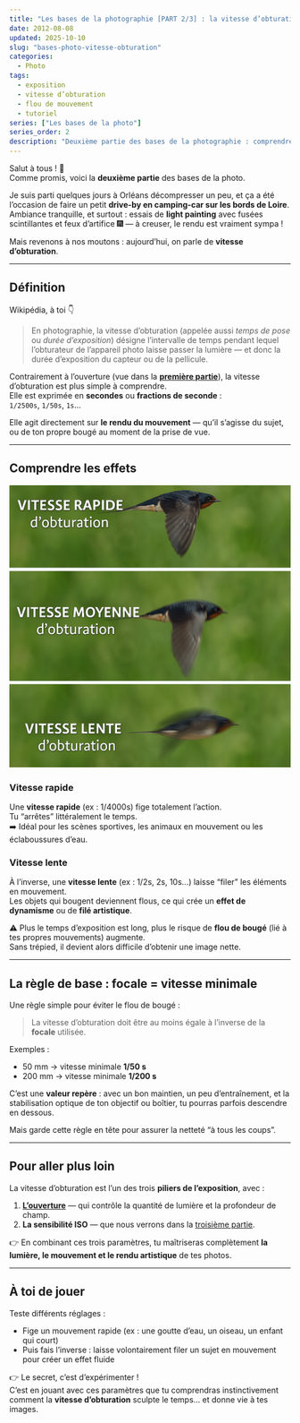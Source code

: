 ```yaml
---
title: "Les bases de la photographie [PART 2/3] : la vitesse d’obturation"
date: 2012-08-08
updated: 2025-10-10
slug: "bases-photo-vitesse-obturation"
categories:
  - Photo
tags:
  - exposition
  - vitesse d’obturation
  - flou de mouvement
  - tutoriel
series: ["Les bases de la photo"]
series_order: 2
description: "Deuxième partie des bases de la photographie : comprendre la vitesse d’obturation et son impact sur la lumière, le mouvement et la netteté de vos photos."
---
```


Salut à tous ! 👋  
Comme promis, voici la **deuxième partie** des bases de la photo.  

Je suis parti quelques jours à Orléans décompresser un peu, et ça a été l’occasion de faire un petit **drive-by en camping-car sur les bords de Loire**.  
Ambiance tranquille, et surtout : essais de **light painting** avec fusées scintillantes et feux d’artifice 🎆 — à creuser, le rendu est vraiment sympa !

Mais revenons à nos moutons : aujourd’hui, on parle de **vitesse d’obturation**.

---

##  Définition

Wikipédia, à toi 👇  
> En photographie, la vitesse d’obturation (appelée aussi *temps de pose* ou *durée d’exposition*) désigne l’intervalle de temps pendant lequel l’obturateur de l’appareil photo laisse passer la lumière — et donc la durée d’exposition du capteur ou de la pellicule.

Contrairement à l’ouverture (vue dans la [**première partie**](../bases-photo-ouverture/)), la vitesse d’obturation est plus simple à comprendre.  
Elle est exprimée en **secondes** ou **fractions de seconde** :  
`1/2500s`, `1/50s`, `1s`…  

Elle agit directement sur **le rendu du mouvement** — qu’il s’agisse du sujet, ou de ton propre bougé au moment de la prise de vue.

---

## Comprendre les effets

![](./img/vitesse-obturation.png)

### Vitesse rapide

Une **vitesse rapide** (ex : 1/4000s) fige totalement l’action.  
Tu “arrêtes” littéralement le temps.  
➡️ Idéal pour les scènes sportives, les animaux en mouvement ou les éclaboussures d’eau.

### Vitesse lente

À l’inverse, une **vitesse lente** (ex : 1/2s, 2s, 10s…) laisse “filer” les éléments en mouvement.  
Les objets qui bougent deviennent flous, ce qui crée un **effet de dynamisme** ou de **filé artistique**.  

⚠️ Plus le temps d’exposition est long, plus le risque de **flou de bougé** (lié à tes propres mouvements) augmente.  
Sans trépied, il devient alors difficile d’obtenir une image nette.

---

## La règle de base : focale = vitesse minimale

Une règle simple pour éviter le flou de bougé :  
> La vitesse d’obturation doit être au moins égale à l’inverse de la **focale** utilisée.

Exemples :  
- 50 mm → vitesse minimale **1/50 s**  
- 200 mm → vitesse minimale **1/200 s**

C’est une **valeur repère** : avec un bon maintien, un peu d’entraînement, et la stabilisation optique de ton objectif ou boîtier, tu pourras parfois descendre en dessous.  

Mais garde cette règle en tête pour assurer la netteté “à tous les coups”.

---

## Pour aller plus loin

La vitesse d’obturation est l’un des trois **piliers de l’exposition**, avec :

1. **[L’ouverture](../bases-photo-ouverture/)** — qui contrôle la quantité de lumière et la profondeur de champ.  
2. **La sensibilité ISO** — que nous verrons dans la [troisième partie](../bases-photo-sensibilite/).

👉 En combinant ces trois paramètres, tu maîtriseras complètement **la lumière, le mouvement et le rendu artistique** de tes photos.

---

## À toi de jouer

Teste différents réglages :
- Fige un mouvement rapide (ex : une goutte d’eau, un oiseau, un enfant qui court)  
- Puis fais l’inverse : laisse volontairement filer un sujet en mouvement pour créer un effet fluide  

👉 Le secret, c’est d’expérimenter !  
C’est en jouant avec ces paramètres que tu comprendras instinctivement comment la **vitesse d’obturation** sculpte le temps… et donne vie à tes images.

